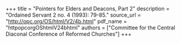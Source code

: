 +++
title = "Pointers for Elders and Deacons, Part 2"
description = "Ordained Servant 2 no. 4 (1993): 79-85."
source_url = "http://opc.org/OS/html/V2/4b.html"
pdf_name = "httpopcorgOShtmlV24bhtml"
authors = ["Committee for the Central Diaconal Conference of Reformed Churches"]
+++
